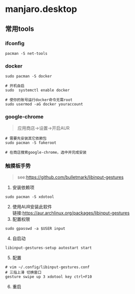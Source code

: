 # manjaro.desktop

## 常用tools
### ifconfig
```
pacman -S net-tools
```

### docker
```
sudo pacman -S docker

# 开机自启
sudo  systemctl enable docker

# 使你的账号运行docker命令无需root
sudo usermod -aG docker youraccount
```
### google-chrome
> 应用商店->设置->开启AUR
```
# 需要先安装其它依赖包
sudo pacman -S fakeroot

# 在商店搜索google-chrome，选中并完成安装
```

### 触摸板手势
> see:https://github.com/bulletmark/libinput-gestures
1. 安装依赖项
```
sudo pacman -S xdotool
```
2. 使用AUR安装此软件  
链接:https://aur.archlinux.org/packages/libinput-gestures
3. 配置权限
```
sudo gpasswd -a $USER input
```
4. 自启动
```
libinput-gestures-setup autostart start
```
5. 配置  
```
# vim ~/.config/libinput-gestures.conf
# 三指上滑 切换窗口
gesture swipe up 3 xdotool key ctrl+F10
```
6. 重启
